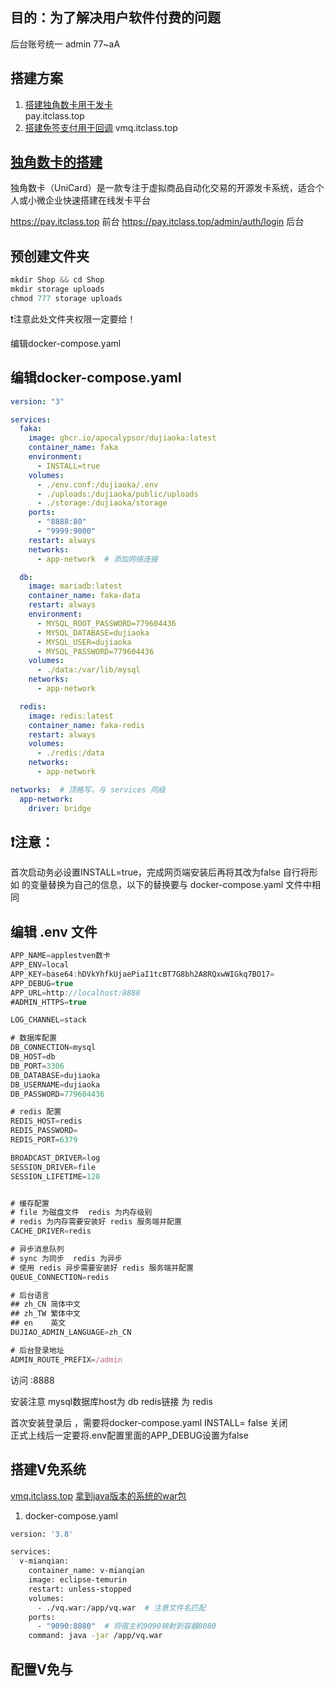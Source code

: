 ## 目的：为了解决用户软件付费的问题

后台账号统一 admin  77~aA

## 搭建方案
1. [ 搭建独角数卡用于发卡](http://10.146.84.20:8888/)  
  pay.itclass.top
2. [搭建免签支付用于回调](http://10.146.84.20:9090/)
  vmq.itclass.top

## [独角数卡的搭建](https://blog.dov.moe/posts/49102/) 
独角数卡（UniCard）是一款专注于虚拟商品自动化交易的开源发卡系统，适合个人或小微企业快速搭建在线发卡平台

https://pay.itclass.top 前台
https://pay.itclass.top/admin/auth/login 后台 


## 预创建文件夹

```js
mkdir Shop && cd Shop
mkdir storage uploads
chmod 777 storage uploads
```

❗注意此处文件夹权限一定要给！

编辑docker-compose.yaml

## 编辑docker-compose.yaml

```yaml
version: "3"

services:
  faka:
    image: ghcr.io/apocalypsor/dujiaoka:latest
    container_name: faka
    environment:
      - INSTALL=true
    volumes:
      - ./env.conf:/dujiaoka/.env
      - ./uploads:/dujiaoka/public/uploads
      - ./storage:/dujiaoka/storage
    ports:
      - "8888:80"
      - "9999:9000"
    restart: always
    networks:
      - app-network  # 添加网络连接

  db:
    image: mariadb:latest
    container_name: faka-data
    restart: always
    environment:
      - MYSQL_ROOT_PASSWORD=779604436
      - MYSQL_DATABASE=dujiaoka
      - MYSQL_USER=dujiaoka
      - MYSQL_PASSWORD=779604436
    volumes:
      - ./data:/var/lib/mysql
    networks:
      - app-network

  redis:
    image: redis:latest
    container_name: faka-redis
    restart: always
    volumes:
      - ./redis:/data
    networks:
      - app-network

networks:  # 顶格写，与 services 同级
  app-network:
    driver: bridge
```

## ❗注意：

首次启动务必设置INSTALL=true，完成网页端安装后再将其改为false
自行将形如 <foobar></foobar> 的变量替换为自己的信息，以下的替换要与 docker-compose.yaml 文件中相同

## 编辑 .env 文件

```js
APP_NAME=applestven数卡
APP_ENV=local
APP_KEY=base64:hDVkYhfkUjaePiaI1tcBT7G8bh2A8RQxwWIGkq7BO17=
APP_DEBUG=true
APP_URL=http://localhost:8888
#ADMIN_HTTPS=true

LOG_CHANNEL=stack

# 数据库配置
DB_CONNECTION=mysql
DB_HOST=db
DB_PORT=3306
DB_DATABASE=dujiaoka
DB_USERNAME=dujiaoka
DB_PASSWORD=779604436

# redis 配置
REDIS_HOST=redis
REDIS_PASSWORD=
REDIS_PORT=6379

BROADCAST_DRIVER=log
SESSION_DRIVER=file
SESSION_LIFETIME=120


# 缓存配置
# file 为磁盘文件  redis 为内存级别
# redis 为内存需要安装好 redis 服务端并配置
CACHE_DRIVER=redis

# 异步消息队列
# sync 为同步  redis 为异步
# 使用 redis 异步需要安装好 redis 服务端并配置
QUEUE_CONNECTION=redis

# 后台语言
## zh_CN 简体中文
## zh_TW 繁体中文
## en    英文
DUJIAO_ADMIN_LANGUAGE=zh_CN

# 后台登录地址
ADMIN_ROUTE_PREFIX=/admin
```

访问 :8888 

安装注意  mysql数据库host为 db    redis链接 为 redis

首次安装登录后 ，需要将docker-compose.yaml INSTALL= false 关闭  
正式上线后一定要将.env配置里面的APP_DEBUG设置为false

## 搭建V免系统
[vmq.itclass.top](https://vmq.itclass.top/)
[拿到java版本的系统的war包](https://github.com/szvone/Vmq/releases) 

1. docker-compose.yaml 
    
``` bash
version: '3.8'

services:
  v-mianqian:
    container_name: v-mianqian
    image: eclipse-temurin
    restart: unless-stopped
    volumes:
      - ./vq.war:/app/vq.war  # 注意文件名匹配
    ports:
      - "9090:8080"  # 将宿主机9090映射到容器8080
    command: java -jar /app/vq.war
```

## 配置V免与